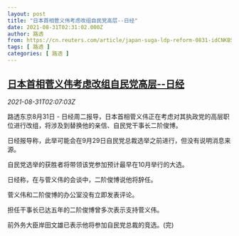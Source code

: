 ```yaml
---
layout: post
title: "日本首相菅义伟考虑改组自民党高层--日经"
date: 2021-08-31T02:31:02.000Z
author: 路透
from: https://cn.reuters.com/article/japan-suga-ldp-reform-0831-idCNKBS2FW05A
tags: [ 路透 ]
categories: [ 路透 ]
---
```

<!--1630377062000-->
[日本首相菅义伟考虑改组自民党高层--日经](https://cn.reuters.com/article/japan-suga-ldp-reform-0831-idCNKBS2FW05A)
------

<div>
<div><i>2021-08-31T02:07:03Z</i></div><p>路透东京8月31日 - 日经周二报导，日本首相菅义伟正在考虑对其执政党的高层职位进行改组，将涉及到替换他的亲信、自民党干事长二阶俊博。</p><p>日经报导称，此举可能会在9月29日自民党总裁选举之前进行，但没有说明消息来源。</p><p>自民党选举的获胜者将带领该党参加预计最早在10月举行的大选。</p><p>日经称，在与菅义伟的会谈中，二阶俊博说他将辞任。</p><p>菅义伟和二阶俊博的办公室没有立即发表评论。</p><p>担任干事长已达五年的二阶俊博曾多次表示支持菅义伟。</p><p>前外务大臣岸田文雄已表示他将参加自民党总裁的竞选。(完)</p>
</div>
